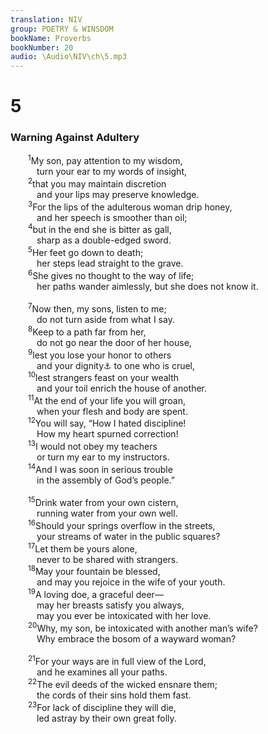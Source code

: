 ```yaml
---
translation: NIV
group: POETRY & WINSDOM
bookName: Proverbs 
bookNumber: 20
audio: \Audio\NIV\ch\5.mp3
---
```


<div class="title"><h1>5</h1><h3>Warning Against Adultery </h3></div>
<span class="verse ch_5_1">  <sup>1</sup>My son, pay attention to my wisdom, <br/>   turn your ear to my words of insight, <br/></span>
<span class="verse ch_5_2">  <sup>2</sup>that you may maintain discretion <br/>   and your lips may preserve knowledge. <br/></span>
<span class="verse ch_5_3">  <sup>3</sup>For the lips of the adulterous woman drip honey, <br/>   and her speech is smoother than oil; <br/></span>
<span class="verse ch_5_4">  <sup>4</sup>but in the end she is bitter as gall, <br/>   sharp as a double-edged sword. <br/></span>
<span class="verse ch_5_5">  <sup>5</sup>Her feet go down to death; <br/>   her steps lead straight to the grave. <br/></span>
<span class="verse ch_5_6">  <sup>6</sup>She gives no thought to the way of life; <br/>   her paths wander aimlessly, but she does not know it. <br/><br/></span>
<span class="verse ch_5_7">  <sup>7</sup>Now then, my sons, listen to me; <br/>   do not turn aside from what I say. <br/></span>
<span class="verse ch_5_8">  <sup>8</sup>Keep to a path far from her, <br/>   do not go near the door of her house, <br/></span>
<span class="verse ch_5_9">  <sup>9</sup>lest you lose your honor to others <br/>   and your dignity<a data-toggle="tooltip" data-placement="bottom" title="Or years">⚓</a> to one who is cruel, <br/></span>
<span class="verse ch_5_10">  <sup>10</sup>lest strangers feast on your wealth <br/>   and your toil enrich the house of another. <br/></span>
<span class="verse ch_5_11">  <sup>11</sup>At the end of your life you will groan, <br/>   when your flesh and body are spent. <br/></span>
<span class="verse ch_5_12">  <sup>12</sup>You will say, “How I hated discipline! <br/>   How my heart spurned correction! <br/></span>
<span class="verse ch_5_13">  <sup>13</sup>I would not obey my teachers <br/>   or turn my ear to my instructors. <br/></span>
<span class="verse ch_5_14">  <sup>14</sup>And I was soon in serious trouble <br/>   in the assembly of God’s people.” <br/><br/></span>
<span class="verse ch_5_15">  <sup>15</sup>Drink water from your own cistern, <br/>   running water from your own well. <br/></span>
<span class="verse ch_5_16">  <sup>16</sup>Should your springs overflow in the streets, <br/>   your streams of water in the public squares? <br/></span>
<span class="verse ch_5_17">  <sup>17</sup>Let them be yours alone, <br/>   never to be shared with strangers. <br/></span>
<span class="verse ch_5_18">  <sup>18</sup>May your fountain be blessed, <br/>   and may you rejoice in the wife of your youth. <br/></span>
<span class="verse ch_5_19">  <sup>19</sup>A loving doe, a graceful deer— <br/>   may her breasts satisfy you always, <br/>   may you ever be intoxicated with her love. <br/></span>
<span class="verse ch_5_20">  <sup>20</sup>Why, my son, be intoxicated with another man’s wife? <br/>   Why embrace the bosom of a wayward woman? <br/><br/></span>
<span class="verse ch_5_21">  <sup>21</sup>For your ways are in full view of the Lord, <br/>   and he examines all your paths. <br/></span>
<span class="verse ch_5_22">  <sup>22</sup>The evil deeds of the wicked ensnare them; <br/>   the cords of their sins hold them fast. <br/></span>
<span class="verse ch_5_23">  <sup>23</sup>For lack of discipline they will die, <br/>   led astray by their own great folly. <br/></span>
